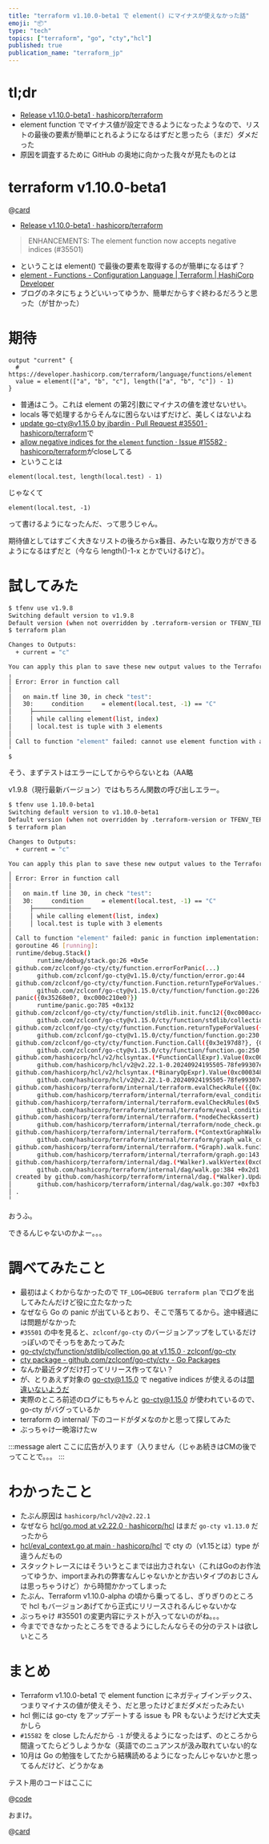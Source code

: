 ```yaml
---
title: "terraform v1.10.0-beta1 で element() にマイナスが使えなかった話"
emoji: "📦"
type: "tech"
topics: ["terraform", "go", "cty","hcl"]
published: true
publication_name: "terraform_jp"
---
```


# tl;dr

- [Release v1.10.0-beta1 · hashicorp/terraform](https://github.com/hashicorp/terraform/releases/tag/v1.10.0-beta1)
- element function でマイナス値が設定できるようになったようなので、リストの最後の要素が簡単にとれるようになるはずだと思ったら（まだ）ダメだった
- 原因を調査するために GitHub の奥地に向かった我々が見たものとは

# terraform v1.10.0-beta1

@[card](https://x.com/raki/status/1852039989389070665)

- [Release v1.10.0-beta1 · hashicorp/terraform](https://github.com/hashicorp/terraform/releases/tag/v1.10.0-beta1)

> ENHANCEMENTS:
> The element function now accepts negative indices (#35501)

- ということは element() で最後の要素を取得するのが簡単になるはず？
- [element - Functions - Configuration Language | Terraform | HashiCorp Developer](https://developer.hashicorp.com/terraform/language/functions/element)
- ブログのネタにちょうどいいってゆうか、簡単だからすぐ終わるだろうと思った（が甘かった）

# 期待

```hcl
output "current" {
  # https://developer.hashicorp.com/terraform/language/functions/element
  value = element(["a", "b", "c"], length(["a", "b", "c"]) - 1)
}
```

- 普通はこう。これは element の第2引数にマイナスの値を渡せないせい。
- locals 等で処理するからそんなに困らないはずだけど、美しくはないよね
- [update go-cty@v1.15.0 by jbardin · Pull Request #35501 · hashicorp/terraform](https://github.com/hashicorp/terraform/pull/35501)で
- [allow negative indices for the `element` function · Issue #15582 · hashicorp/terraform](https://github.com/hashicorp/terraform/issues/15582)がcloseしてる
- ということは

```hcl
element(local.test, length(local.test) - 1)
```

じゃなくて

```hcl
element(local.test, -1)
```

って書けるようになったんだ、って思うじゃん。

期待値としてはすごく大きなリストの後ろからx番目、みたいな取り方ができるようになるはずだと（今なら length()-1-x とかでいけるけど）。

# 試してみた

```bash
$ tfenv use v1.9.8
Switching default version to v1.9.8
Default version (when not overridden by .terraform-version or TFENV_TERRAFORM_VERSION) is now: 1.9.8
$ terraform plan

Changes to Outputs:
  + current = "c"

You can apply this plan to save these new output values to the Terraform state, without changing any real infrastructure.
╷
│ Error: Error in function call
│
│   on main.tf line 30, in check "test":
│   30:     condition     = element(local.test, -1) == "C"
│     ├────────────────
│     │ while calling element(list, index)
│     │ local.test is tuple with 3 elements
│
│ Call to function "element" failed: cannot use element function with a negative index.
╵
$
```

そう、まずテストはエラーにしてからやらないとね（AA略

v1.9.8（現行最新バージョン）ではもちろん関数の呼び出しエラー。

```bash
$ tfenv use 1.10.0-beta1
Switching default version to v1.10.0-beta1
Default version (when not overridden by .terraform-version or TFENV_TERRAFORM_VERSION) is now: 1.10.0-beta1
$ terraform plan

Changes to Outputs:
  + current = "c"

You can apply this plan to save these new output values to the Terraform state, without changing any real infrastructure.
╷
│ Error: Error in function call
│
│   on main.tf line 30, in check "test":
│   30:     condition     = element(local.test, -1) == "C"
│     ├────────────────
│     │ while calling element(list, index)
│     │ local.test is tuple with 3 elements
│
│ Call to function "element" failed: panic in function implementation: runtime error: index out of range [-1]
│ goroutine 46 [running]:
│ runtime/debug.Stack()
│       runtime/debug/stack.go:26 +0x5e
│ github.com/zclconf/go-cty/cty/function.errorForPanic(...)
│       github.com/zclconf/go-cty@v1.15.0/cty/function/error.go:44
│ github.com/zclconf/go-cty/cty/function.Function.returnTypeForValues.func1()
│       github.com/zclconf/go-cty@v1.15.0/cty/function/function.go:226 +0x7b
│ panic({0x35268e0?, 0xc000c210e0?})
│       runtime/panic.go:785 +0x132
│ github.com/zclconf/go-cty/cty/function/stdlib.init.func12({0xc000acc480, 0xc000013ac8?, 0x3e197d8?})
│       github.com/zclconf/go-cty@v1.15.0/cty/function/stdlib/collection.go:173 +0x25f
│ github.com/zclconf/go-cty/cty/function.Function.returnTypeForValues({0xc0006d4688?}, {0xc000acc480, 0x2, 0x0?})
│       github.com/zclconf/go-cty@v1.15.0/cty/function/function.go:230 +0x778
│ github.com/zclconf/go-cty/cty/function.Function.Call({0x3e197d8?}, {0xc000acc480, 0x2, 0x2})
│       github.com/zclconf/go-cty@v1.15.0/cty/function/function.go:250 +0x7a
│ github.com/hashicorp/hcl/v2/hclsyntax.(*FunctionCallExpr).Value(0xc000792870, 0xc000a9d878)
│       github.com/hashicorp/hcl/v2@v2.22.1-0.20240924195505-78fe99307e88/hclsyntax/expression.go:528 +0x1acf
│ github.com/hashicorp/hcl/v2/hclsyntax.(*BinaryOpExpr).Value(0xc0003483f0, 0xc000a9d878)
│       github.com/hashicorp/hcl/v2@v2.22.1-0.20240924195505-78fe99307e88/hclsyntax/expression_ops.go:147 +0x122
│ github.com/hashicorp/terraform/internal/terraform.evalCheckRule({{0x3e21d88?, 0xc0008e5c20?}, 0xc0009aa060?, 0xc0006c9548?}, 0xc00082c420, {0x3e41878?, 0xc0009a6300?}, {{{{0x0, 0x0}}, {0x0, ...}}, ...}, ...)
│       github.com/hashicorp/terraform/internal/terraform/eval_conditions.go:120 +0xea
│ github.com/hashicorp/terraform/internal/terraform.evalCheckRules(0x5, {0xc0007b9380, 0x5, 0x3dda2e0?}, {0x3e41878, 0xc0009a6300}, {0x3e21d88, 0xc0008e5c20}, {{{{0x0, 0x0}}, ...}, ...}, ...)
│       github.com/hashicorp/terraform/internal/terraform/eval_conditions.go:53 +0x269
│ github.com/hashicorp/terraform/internal/terraform.(*nodeCheckAssert).Execute(0xc0006fa340, {0x3e41878, 0xc0009a6300}, 0x50?)
│       github.com/hashicorp/terraform/internal/terraform/node_check.go:169 +0x145
│ github.com/hashicorp/terraform/internal/terraform.(*ContextGraphWalker).Execute(0xc0007646e0, {0x3e41878, 0xc0009a6300}, {0x7f965fca0220, 0xc0006fa340})
│       github.com/hashicorp/terraform/internal/terraform/graph_walk_context.go:161 +0xb5
│ github.com/hashicorp/terraform/internal/terraform.(*Graph).walk.func1({0x3314920, 0xc0006fa340})
│       github.com/hashicorp/terraform/internal/terraform/graph.go:143 +0x7c3
│ github.com/hashicorp/terraform/internal/dag.(*Walker).walkVertex(0xc00051f320, {0x3314920, 0xc0006fa340}, 0xc0006fa3c0)
│       github.com/hashicorp/terraform/internal/dag/walk.go:384 +0x2d1
│ created by github.com/hashicorp/terraform/internal/dag.(*Walker).Update in goroutine 71
│       github.com/hashicorp/terraform/internal/dag/walk.go:307 +0xfb3
│ .
╵
```

おうふ。

できるんじゃないのかよー。。。

# 調べてみたこと

- 最初はよくわからなかったので `TF_LOG=DEBUG terraform plan` でログを出してみたんだけど役に立たなかった
- なぜなら Go の panic が出ているとおり、そこで落ちてるから。途中経過には問題がなかった
- `#35501` の中を見ると、`zclconf/go-cty` のバージョンアップをしているだけっぽいのでそっちをあたってみた
- [go-cty/cty/function/stdlib/collection.go at v1.15.0 · zclconf/go-cty](https://github.com/zclconf/go-cty/blob/v1.15.0/cty/function/stdlib/collection.go#L1459)
- [cty package - github.com/zclconf/go-cty/cty - Go Packages](https://pkg.go.dev/github.com/zclconf/go-cty@v1.15.0/cty#Value)
- なんか最近タグだけ打ってリリース作ってない？
- が、とりあえず対象の go-cty@1.15.0 で negative indices が使えるのは[間違いないようだ](https://github.com/zclconf/go-cty/compare/v1.14.4...v1.15.0)
- 実際のところ前述のログにもちゃんと go-cty@1.15.0 が使われているので、go-cty がバグっているか
- terraform の internal/ 下のコードがダメなのかと思って探してみた
- ぶっちゃけ一晩溶けたｗ

:::message alert
ここに広告が入ります（入りません（じゃあ続きはCMの後でってことで。。。
:::

# わかったこと

- たぶん原因は `hashicorp/hcl/v2@v2.22.1`
- なぜなら [hcl/go.mod at v2.22.0 · hashicorp/hcl](https://github.com/hashicorp/hcl/blob/v2.22.0/go.mod#L13) はまだ `go-cty v1.13.0` だったから
- [hcl/eval_context.go at main · hashicorp/hcl](https://github.com/hashicorp/hcl/blob/main/eval_context.go#L13) で cty の（v1.15とは）type が違うんだもの
- スタックトレースにはそういうとこまでは出力されない（これはGoのお作法ってゆうか、importまみれの弊害なんじゃないかとか古いタイプのおじさんは思っちゃうけど）から時間かかってしまった
- たぶん、Terraform v1.10.0-alpha の頃から乗ってるし、ぎりぎりのところで hcl もバージョンあげてから正式にリリースされるんじゃないかな
- ぶっちゃけ #35501 の変更内容にテストが入ってないのがね。。。
- 今までできなかったところをできるようにしたんならその分のテストは欲しいところ

# まとめ

- Terraform v1.10.0-beta1 で element function にネガティブインデックス、つまりマイナスの値が使えそう、だと思ったけどまだダメだったみたい
- hcl 側には go-cty をアップデートする issue も PR もないようだけど大丈夫かしら
- `#15582` を close したんだから `-1` が使えるようになったはず、のところから間違ってたらどうしようかな（英語でのニュアンスが汲み取れていない的な
- 10月は Go の勉強をしてたから結構読めるようになったんじゃないかと思ってるんだけど、どうかなぁ

テスト用のコードはここに

@[code](https://github.com/officel/zenn/tree/main/terraform/v1.10.0-beta1_element/)

おまけ。

@[card](https://x.com/terraform_jp/status/1852017547283140823)
